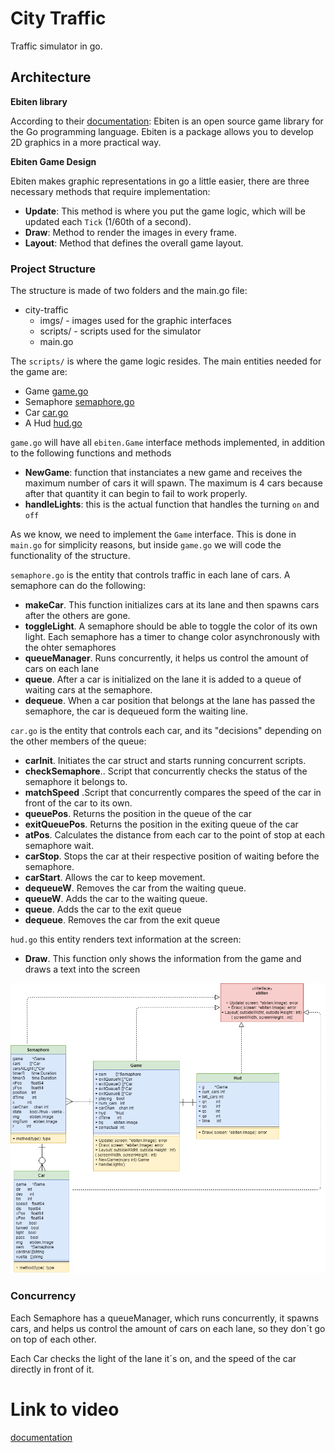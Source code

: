 # City Traffic

Traffic simulator in go.

## Architecture
**Ebiten library**

According to their [documentation](https://github.com/hajimehoshi/ebiten/): Ebiten is an open source game library for the Go programming language. Ebiten is a package allows you to  develop 2D graphics in a more practical way.

**Ebiten Game Design**

Ebiten makes graphic representations in go a little easier, there are three necessary methods that require implementation:

* **Update**: This method is where you put the game logic, which will be updated each `Tick` (1/60th of a second).
* **Draw**: Method to render the images in every frame. 
* **Layout**: Method that defines the overall game layout.


### Project Structure
The structure is made of two folders and the main.go file: 

* city-traffic 
    * imgs/ - images used for the graphic interfaces
    * scripts/ - scripts used for the simulator
    * main.go


The `scripts/` is where the game logic resides. The main entities needed for the game are:
* Game [game.go](https://github.com/AndreCalderonB/ProyectoFinalPA/blob/master/city-traffic/scripts/game.go)
* Semaphore [semaphore.go](https://github.com/AndreCalderonB/ProyectoFinalPA/blob/master/city-traffic/scripts/semaphore.go)
* Car [car.go](https://github.com/AndreCalderonB/ProyectoFinalPA/blob/master/city-traffic/scripts/car.go)
* A Hud [hud.go](https://github.com/AndreCalderonB/ProyectoFinalPA/blob/master/city-traffic/scripts/hud.go)

`game.go` will have all `ebiten.Game` interface methods implemented, in addition to the following functions and methods 
* **NewGame**: function that instanciates a new game and receives the maximum number of cars it will spawn. The maximum is 4 cars because after that quantity it can begin to fail to work properly.
* **handleLights**: this is the actual function that handles the turning `on` and `off`

As we know, we need to implement the `Game` interface. This is done in `main.go` for simplicity reasons, but inside `game.go` we will code the functionality of the structure.

`semaphore.go` is the entity that controls traffic in each lane of cars. A semaphore can do the following:
* **makeCar**. This function initializes cars at its lane and then spawns cars after the others are gone.
* **toggleLight**. A semaphore should be able to toggle the color of its own light. Each semaphore has a timer to change color asynchronously with the ohter semaphores
* **queueManager**. Runs concurrently, it helps us control the amount of cars on each lane
* **queue**. After a car is initialized on the lane it is added to a queue of waiting cars at the semaphore.
* **dequeue**. When a car position that belongs at the lane has passed the semaphore, the car is dequeued form the waiting line.

`car.go` is the entity that controls each car, and its "decisions" depending on the other members of the queue:
* **carInit**. Initiates the car struct and starts running concurrent scripts.
* **checkSemaphore**.. Script that concurrently checks the status of the semaphore it belongs to.
* **matchSpeed** .Script that concurrently compares the speed of the car in front of the car to its own.
* **queuePos**. Returns the position in the queue of the car
* **exitQueuePos**. Returns the position in the exiting queue of the car
* **atPos**. Calculates the distance from each car to the point of stop at each semaphore wait.
* **carStop**. Stops the car at their respective position of waiting before the semaphore.
* **carStart**. Allows the car to keep movement.
* **dequeueW**. Removes the car from the waiting queue.
* **queueW**. Adds the car to the waiting queue.
* **queue**. Adds the car to the exit queue
* **dequeue**. Removes the car from the exit queue


`hud.go` this entity renders text information at the screen:
* **Draw**. This function only shows the information from the game and draws a text into the screen

![uml](uml-city-traffic.png)

### Concurrency

Each Semaphore has a queueManager, which runs concurrently, it spawns cars, and helps us control the amount of cars on each lane, so they don´t go on top of each other.

Each Car checks the light of the lane it´s on, and the speed of the car directly in front of it.


# Link to video

[documentation](youtube.com)